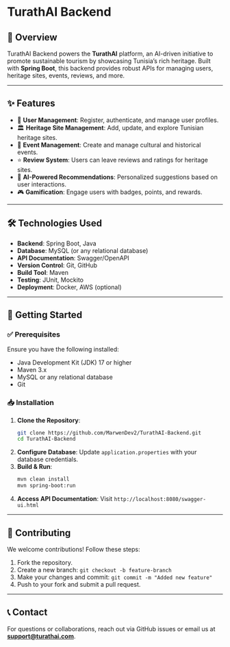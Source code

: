 # TurathAI Backend

## 🚀 Overview
TurathAI Backend powers the **TurathAI** platform, an AI-driven initiative to promote sustainable tourism by showcasing Tunisia’s rich heritage. Built with **Spring Boot**, this backend provides robust APIs for managing users, heritage sites, events, reviews, and more.

---

## ✨ Features
- 🔹 **User Management**: Register, authenticate, and manage user profiles.
- 🏛 **Heritage Site Management**: Add, update, and explore Tunisian heritage sites.
- 🎉 **Event Management**: Create and manage cultural and historical events.
- ⭐ **Review System**: Users can leave reviews and ratings for heritage sites.
- 🤖 **AI-Powered Recommendations**: Personalized suggestions based on user interactions.
- 🎮 **Gamification**: Engage users with badges, points, and rewards.

---

## 🛠 Technologies Used
- **Backend**: Spring Boot, Java
- **Database**: MySQL (or any relational database)
- **API Documentation**: Swagger/OpenAPI
- **Version Control**: Git, GitHub
- **Build Tool**: Maven
- **Testing**: JUnit, Mockito
- **Deployment**: Docker, AWS (optional)

---

## 🚀 Getting Started

### ✅ Prerequisites
Ensure you have the following installed:
- Java Development Kit (JDK) 17 or higher
- Maven 3.x
- MySQL or any relational database
- Git

### 📥 Installation
1. **Clone the Repository**:
   ```bash
   git clone https://github.com/MarwenDev2/TurathAI-Backend.git
   cd TurathAI-Backend
   ```
2. **Configure Database**: Update `application.properties` with your database credentials.
3. **Build & Run**:
   ```bash
   mvn clean install
   mvn spring-boot:run
   ```
4. **Access API Documentation**: Visit `http://localhost:8080/swagger-ui.html`

---

## 📌 Contributing
We welcome contributions! Follow these steps:
1. Fork the repository.
2. Create a new branch: `git checkout -b feature-branch`
3. Make your changes and commit: `git commit -m "Added new feature"`
4. Push to your fork and submit a pull request.

---

## 📞 Contact
For questions or collaborations, reach out via GitHub issues or email us at **support@turathai.com**.
